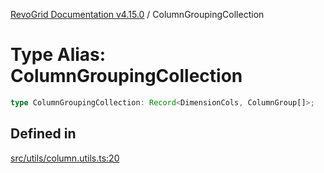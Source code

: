 [RevoGrid Documentation v4.15.0](README.md) / ColumnGroupingCollection

# Type Alias: ColumnGroupingCollection

```ts
type ColumnGroupingCollection: Record<DimensionCols, ColumnGroup[]>;
```

## Defined in

[src/utils/column.utils.ts:20](https://github.com/revolist/revogrid/blob/f57e3b1afae49404a5b6670c54899cb5770f47c4/src/utils/column.utils.ts#L20)
